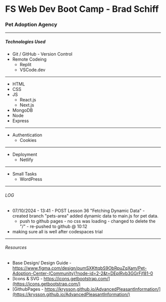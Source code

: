# FS Web Dev Boot Camp - Brad Schiff

### Pet Adoption Agency

---

##### Technologies Used

- Git / GitHub - Version Control
- Remote Codeing
  - Replit
  - VSCode.dev

---

- HTML
- CSS
- JS
  - React.js
  - Next.js
- MongoDB
- Node
- Express

---

- Authentication
  - Cookies

---

- Deployment
  - Netlify

---

- Small Tasks
  - WordPress

---

###### LOG

- 07/10/2024 - 13:41 - POST Lesson 36 "Fetching Dynamic Data" - created branch "pets-area" added dynamic data to main.js for pet data.
  - push to github pages - no css was loading - changed <link rel="stylesheet" href="/styles.css" /> to delete the "/" - re-pushed to github @ 10:12
- making sure all is well after codespaces trial

---

###### Resources

- Base Design/ Design Guide - https://www.figma.com/design/pumSXKttqbS9ObRpuZqXam/Pet-Adoption-Center-(Community)?node-id=2-2&t=DEpIRvb3GGrFjf81-0
- [Icons & SVG - https://icons.getbootstrap.com/](https://icons.getbootstrap.com/)
- [GithubPages - https://krysson.github.io/AdvancedPleasantInformation/](https://krysson.github.io/AdvancedPleasantInformation/)
